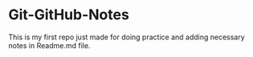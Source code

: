 # Git-GitHub-Notes
This is my first repo just made for doing practice and adding necessary notes in Readme.md file.
